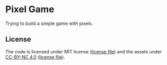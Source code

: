 # Pixel Game

Trying to build a simple game with pixels.

## License

The code is licensed under MIT license ([license file](./LICENSE)) and the assets under [CC-BY-NC 4.0](https://creativecommons.org/licenses/by-nc/4.0/legalcode) ([license file](./assets/LICENSE)).
